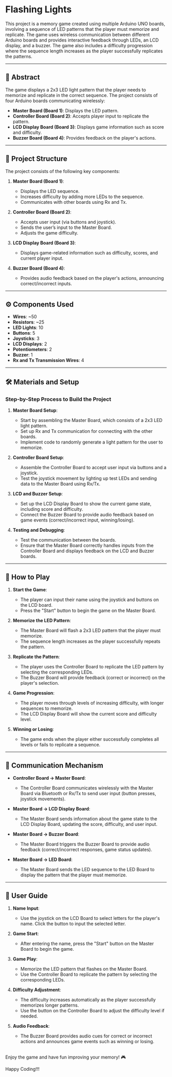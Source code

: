 # Flashing Lights

This project is a memory game created using multiple Arduino UNO boards, involving a sequence of LED patterns that the player must memorize and replicate. The game uses wireless communication between different Arduino boards and provides interactive feedback through LEDs, an LCD display, and a buzzer. The game also includes a difficulty progression where the sequence length increases as the player successfully replicates the patterns.

---

## 📝 Abstract

The game displays a 2x3 LED light pattern that the player needs to memorize and replicate in the correct sequence. The project consists of four Arduino boards communicating wirelessly:
- **Master Board (Board 1)**: Displays the LED pattern.
- **Controller Board (Board 2)**: Accepts player input to replicate the pattern.
- **LCD Display Board (Board 3)**: Displays game information such as score and difficulty.
- **Buzzer Board (Board 4)**: Provides feedback on the player's actions.

---

## 📂 Project Structure

The project consists of the following key components:

1. **Master Board (Board 1)**:
   - Displays the LED sequence.
   - Increases difficulty by adding more LEDs to the sequence.
   - Communicates with other boards using Rx and Tx.

2. **Controller Board (Board 2)**:
   - Accepts user input (via buttons and joystick).
   - Sends the user’s input to the Master Board.
   - Adjusts the game difficulty.

3. **LCD Display Board (Board 3)**:
   - Displays game-related information such as difficulty, scores, and current player input.

4. **Buzzer Board (Board 4)**:
   - Provides audio feedback based on the player's actions, announcing correct/incorrect inputs.

---

## ⚙️ Components Used

- **Wires**: ~50
- **Resistors**: ~25
- **LED Lights**: 10
- **Buttons**: 5
- **Joysticks**: 3
- **LCD Displays**: 2
- **Potentiometers**: 2
- **Buzzer**: 1
- **Rx and Tx Transmission Wires**: 4

---

## 🛠️ Materials and Setup

### Step-by-Step Process to Build the Project

1. **Master Board Setup**:  
   - Start by assembling the Master Board, which consists of a 2x3 LED light pattern.
   - Set up Rx and Tx communication for connecting with the other boards.
   - Implement code to randomly generate a light pattern for the user to memorize.

2. **Controller Board Setup**:  
   - Assemble the Controller Board to accept user input via buttons and a joystick.
   - Test the joystick movement by lighting up test LEDs and sending data to the Master Board using Rx/Tx.

3. **LCD and Buzzer Setup**:  
   - Set up the LCD Display Board to show the current game state, including score and difficulty.
   - Connect the Buzzer Board to provide audio feedback based on game events (correct/incorrect input, winning/losing).

4. **Testing and Debugging**:  
   - Test the communication between the boards.
   - Ensure that the Master Board correctly handles inputs from the Controller Board and displays feedback on the LCD and Buzzer boards.

---

## 🚀 How to Play

1. **Start the Game**:  
   - The player can input their name using the joystick and buttons on the LCD board.
   - Press the "Start" button to begin the game on the Master Board.

2. **Memorize the LED Pattern**:  
   - The Master Board will flash a 2x3 LED pattern that the player must memorize.
   - The sequence length increases as the player successfully repeats the pattern.

3. **Replicate the Pattern**:  
   - The player uses the Controller Board to replicate the LED pattern by selecting the corresponding LEDs.
   - The Buzzer Board will provide feedback (correct or incorrect) on the player's selection.

4. **Game Progression**:  
   - The player moves through levels of increasing difficulty, with longer sequences to memorize.
   - The LCD Display Board will show the current score and difficulty level.

5. **Winning or Losing**:  
   - The game ends when the player either successfully completes all levels or fails to replicate a sequence.

---

## 📡 Communication Mechanism

- **Controller Board → Master Board**:  
  - The Controller Board communicates wirelessly with the Master Board via Bluetooth or Rx/Tx to send user input (button presses, joystick movements).

- **Master Board → LCD Display Board**:  
  - The Master Board sends information about the game state to the LCD Display Board, updating the score, difficulty, and user input.

- **Master Board → Buzzer Board**:  
  - The Master Board triggers the Buzzer Board to provide audio feedback (correct/incorrect responses, game status updates).

- **Master Board → LED Board**:  
  - The Master Board sends the LED sequence to the LED Board to display the pattern that the player must memorize.

---

## 🔧 User Guide

1. **Name Input**:  
   - Use the joystick on the LCD Board to select letters for the player's name. Click the button to input the selected letter.

2. **Game Start**:  
   - After entering the name, press the "Start" button on the Master Board to begin the game.

3. **Game Play**:  
   - Memorize the LED pattern that flashes on the Master Board.
   - Use the Controller Board to replicate the pattern by selecting the corresponding LEDs.

4. **Difficulty Adjustment**:  
   - The difficulty increases automatically as the player successfully memorizes longer patterns.
   - Use the button on the Controller Board to adjust the difficulty level if needed.

5. **Audio Feedback**:  
   - The Buzzer Board provides audio cues for correct or incorrect actions and announces game events such as winning or losing.<br><br>

Enjoy the game and have fun improving your memory! 🎮

Happy Coding!!!

